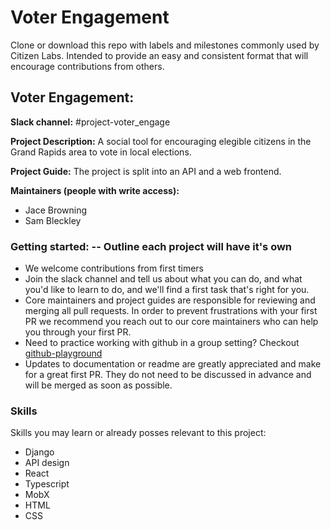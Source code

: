 # Voter Engagement
Clone or download this repo with labels and milestones commonly used by Citizen Labs. Intended to provide an easy and consistent format that will encourage contributions from others.

## Voter Engagement:

**Slack channel:** #project-voter_engage

**Project Description:**
A social tool for encouraging elegible citizens in the Grand Rapids area to vote in local elections.

**Project Guide:**
The project is split into an API and a web frontend.

**Maintainers (people with write access):**
* Jace Browning
* Sam Bleckley


### Getting started:  -- Outline each project will have it's own
* We welcome contributions from first timers
* Join the slack channel and tell us about what you can do, and what you'd like to learn to do, and we'll find a first task that's right for you.
* Core maintainers and project guides are responsible for reviewing and merging all pull requests. In order to prevent frustrations with your first PR we recommend you reach out to our core maintainers who can help you through your first PR.
* Need to practice working with github in a group setting? Checkout [github-playground](https://github.com/citizenlabsgr/open-lab)
* Updates to documentation or readme are greatly appreciated and make for a great first PR. They do not need to be discussed in advance and will be merged as soon as possible.


### Skills
Skills you may learn or already posses relevant to this project:
* Django
* API design
* React
* Typescript
* MobX
* HTML
* CSS
